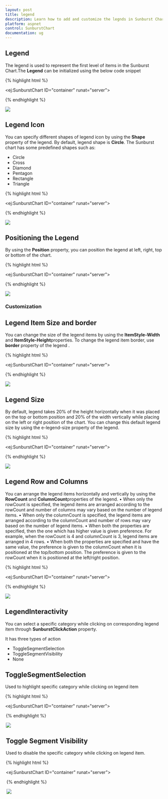 ```yaml
---
layout: post
title: legend
description: Learn how to add and customize the legnds in Sunburst Chart.
platform: aspnet 
control: SunburstChart
documentation: ug
---
```


## Legend
The legend is used to represent the first level of items in the Sunburst Chart.The **Legend** can be initialized using the below code snippet

{% highlight html %}

<ej:SunburstChart  ID="container" runat="server"> 
 <Legend Visible="true"></Legend>                               
</ej:SunburstChart> 

 {% endhighlight %}

![](Legend_images/Legend_img1.png)

## Legend Icon 

You can specify different shapes of legend icon by using the **Shape** property of the legend. By default, legend shape is **Circle**. The Sunburst chart has some predefined shapes such as:
* Circle
* Cross
* Diamond
* Pentagon
* Rectangle
* Triangle

{% highlight html %}

<ej:SunburstChart  ID="container" runat="server"> 
 <Legend Visible="true" Shape="Pentagon"></Legend>                               
</ej:SunburstChart> 

{% endhighlight %}

![](Legend_images/Legend_img2.png)
 
## Positioning the Legend

By using the **Position** property, you can position the legend at left, right, top or bottom of the chart. 

{% highlight html %}

<ej:SunburstChart  ID="container" runat="server"> 
 <Legend Visible="true" Position="Top"></Legend>                               
</ej:SunburstChart> 

{% endhighlight %}

![](Legend_images/Legend_img3.png)
 
### Customization

## Legend Item Size and border
You can change the size of the legend items by using the **ItemStyle-Width** and **ItemStyle-Height**properties. To change the legend item border, use **border** property of the legend .

{% highlight html %}

<ej:SunburstChart  ID="container" runat="server"> 
<Legend Visible="true" Position="Top" ItemStyle-Height="13" ItemStyle-Width="13">
<Border Color="#FF0000" Width="1"></Border>
</Legend>                               
</ej:SunburstChart> 

{% endhighlight %}

![](Legend_images/Legend_img4.png)

## Legend Size

By default, legend takes 20% of the height horizontally when it was placed on the top or bottom position and 20% of the width vertically while placing on the left or right position of the chart. You can change this default legend size by using the e-legend-size property of the legend.

{% highlight html %}

<ej:SunburstChart  ID="container" runat="server"> 
<Legend Visible="true" Position="Top" Size-Height="75" Size-Width="200">
<Border Color="#FF0000" Width="1"></Border>
</Legend>                               
</ej:SunburstChart> 

{% endhighlight %}

 ![](Legend_images/Legend_img5.png)

## Legend Row and Columns

You can arrange the legend items horizontally and vertically by using the **RowCount** and **ColumnCount**properties of the legend.
•	When only the rowCount is specified, the legend items are arranged according to the rowCount and number of columns may vary based on the number of legend items.
•	When only the columnCount is specified, the legend items are arranged according to the columnCount and number of rows may vary based on the number of legend items.
•	When both the properties are specified, then the one which has higher value is given preference. For example, when the rowCount is 4 and columnCount is 3, legend items are arranged in 4 rows.
•	When both the properties are specified and have the same value, the preference is given to the columnCount when it is positioned at the top/bottom position. The preference is given to the rowCount when it is positioned at the left/right position.
 
{% highlight html %}

<ej:SunburstChart  ID="container" runat="server"> 
<Legend Visible="true" Position="Top" RowCount="2" ColumnCount="3">
</Legend>                               
</ej:SunburstChart> 

{% endhighlight %}

![](Legend_images/Legend_img6.png)
 
## LegendInteractivity

You can select a specific category while clicking on corresponding legend item through **SunburstClickAction** property. 

It has three types of action
*	ToggleSegmentSelection
*	ToggleSegmentVisibility
*	None

## ToggleSegmentSelection

Used to highlight specific category while clicking on legend item

{% highlight html %}

<ej:SunburstChart  ID="container" runat="server"> 
<Legend Visible="true" SunburstClickAction="ToggleSegmentSelection"
</Legend>                               
</ej:SunburstChart> 



{% endhighlight %}

![](Legend_images/Legend_img7.png)
 
## Toggle Segment Visibility

Used to disable the specific category while clicking on legend item.

{% highlight html %}

<ej:SunburstChart  ID="container" runat="server"> 
<Legend Visible="true" SunburstClickAction="ToggleSegmentVisibility"
</Legend>                               
</ej:SunburstChart> 


{% endhighlight %}


![](Legend_images/Legend_img8.png)


